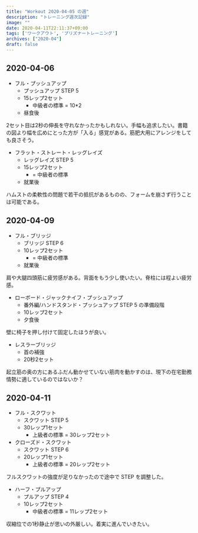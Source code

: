 ```yaml
---
title: "Workout 2020-04-05 の週"
description: "トレーニング週次記録"
image: ""
date: 2020-04-11T22:11:37+09:00
tags: ['ワークアウト', 'プリズナートレーニング']
archives: ["2020-04"]
draft: false
---
```


## 2020-04-06

- フル・プッシュアップ
	- プッシュアップ STEP 5
	- 15レップ2セット
		- 中級者の標準 = 10*2
	- 昼食後

2セット目は2秒の伸長を守れなかったかもしれない。手幅も追求したい。書籍の図より幅を広めにとった方が「入る」感覚がある。筋肥大用にアレンジをしても良さそう。

- フラット・ストレート・レッグレイズ
	- レッグレイズ STEP 5
	- 15レップ2セット
		- = 中級者の標準
	- 就業後

ハムストの柔軟性の問題で若干の抵抗があるものの、フォームを崩さず行うことは可能である。

## 2020-04-09

- フル・ブリッジ
	- ブリッジ STEP 6
	- 10レップ2セット
		- = 中級者の標準
	- 就業後

肩や大腿四頭筋に疲労感がある。背面をもう少し使いたい。脊柱には程よい疲労感。

- ローボード・ジャックナイフ・プッシュアップ
	- 番外編/ハンドスタンド・プッシュアップ STEP 5 の準備段階
	- 10レップ2セット
	- 夕食後

壁に椅子を押し付けて固定したほうが良い。

- レスラーブリッジ
	- 首の補強
	- 20秒2セット

起立筋の奥の方にあるふだん動かせていない筋肉を動かすのは、現下の在宅勤務情勢に適しているのではないか？

## 2020-04-11

- フル・スクワット
	- スクワット STEP 5
	- 30レップ1セット
		- 上級者の標準 = 30レップ2セット
- クローズド・スクワット
	- スクワット STEP 6
	- 20レップ1セット
		- 上級者の標準 = 20レップ2セット

フルスクワットの強度が足りなかったので途中で STEP を調整した。

- ハーフ・プルアップ
	- プルアップ STEP 4
	- 10レップ2セット
		- 中級者の標準 = 11レップ2セット

収縮位での1秒静止が思いの外厳しい。着実に進んでいきたい。

